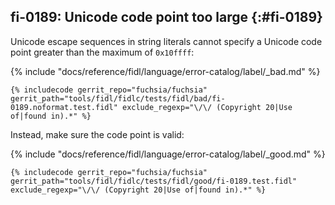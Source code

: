 ## fi-0189: Unicode code point too large {:#fi-0189}

Unicode escape sequences in string literals cannot specify a Unicode code point
greater than the maximum of `0x10ffff`:

{% include "docs/reference/fidl/language/error-catalog/label/_bad.md" %}

```fidl
{% includecode gerrit_repo="fuchsia/fuchsia" gerrit_path="tools/fidl/fidlc/tests/fidl/bad/fi-0189.noformat.test.fidl" exclude_regexp="\/\/ (Copyright 20|Use of|found in).*" %}
```

Instead, make sure the code point is valid:

{% include "docs/reference/fidl/language/error-catalog/label/_good.md" %}

```fidl
{% includecode gerrit_repo="fuchsia/fuchsia" gerrit_path="tools/fidl/fidlc/tests/fidl/good/fi-0189.test.fidl" exclude_regexp="\/\/ (Copyright 20|Use of|found in).*" %}
```
